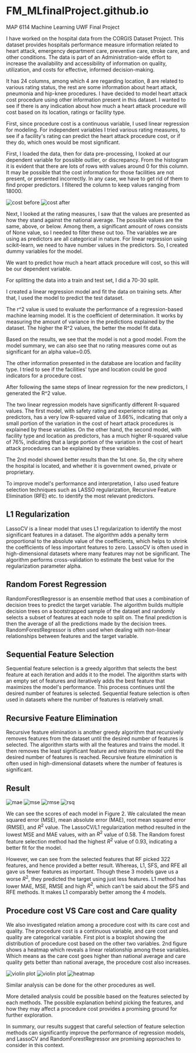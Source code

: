 # FM_MLfinalProject.github.io
MAP 6114 Machine Learning UWF Final Project

I have worked on the hospital data from the CORGIS Dataset Project. This dataset provides hospitals performance measure information related to heart attack, emergency department care, preventive care, stroke care, and other conditions. The data is part of an Administration-wide effort to increase the availability and accessibility of information on quality, utilization, and costs for effective, informed decision-making.
 
It has 24 columns, among which 4 are regarding location, 8 are related to various rating status, the rest are some information about heart attack, pneumonia and hip-knee procedures.
I have decided to model heart attack cost procedure using other information present in this dataset. I wanted to see if there is any indication about how much a heart attack procedure will cost based on its location,  ratings or facility type.
 
First, since procedure cost is a continuous variable, I used linear regression for modeling. For independent variables I tried various rating measures, to see if a facility's rating can predict the heart attack procedure cost, or if they do, which ones would be most significant.
 
First, I loaded the data, then for data pre-processing, I looked at our dependent variable for possible outlier, or discrepancy. From the histogram it is evident that there are lots of rows with values around 0 for this column. It may be possible that the cost information for those facilities are not present, or presented incorrectly. In any case, we have to get rid of them to find proper predictors.
I filtered the column to keep values ranging from 18000.

![cost before](costa.png)
![cost after](costb.png)

Next, I looked at the rating measures, I saw that the values are presented as how they stand against the national average. The possible values are the same, above, or below. Among them, a significant amount of rows consists of None value, so I needed to filter these out too.
The variables we are using as predictors are all categorical in nature. For linear regression using scikit-learn, we need to have number values in the predictors. So, I created dummy variables for the model.
 
We want to predict how much a heart attack procedure will cost, so this will be our dependent variable.
 
For splitting the data into a train and test set, I did a 70-30 split.
 
I created a linear regression model and fit the data on training sets. After that, I used the model to predict the test dataset.
 
The r^2 value is used to evaluate the performance of a regression-based machine learning model. It is the coefficient of determination. It works by measuring the amount of variance in the predictions explained by the dataset. The higher the R^2 values, the better the model fit data.



Based on the results, we see that the model is not a good model. From the model summary, we can also see that no rating measures come out as significant for an alpha value=0.05.
 
The other information presented in the database are location and facility type. I tried to see if the facilities' type and location could be good indicators for a procedure cost.
 
After following the same steps of linear regression for the new predictors, I generated the R^2 value.
 
The two linear regression models have significantly different R-squared values. The first model, with safety rating and experience rating as predictors, has a very low R-squared value of 3.66%, indicating that only a small portion of the variation in the cost of heart attack procedures is explained by these variables. On the other hand, the second model, with facility type and location as predictors, has a much higher R-squared value of 76%, indicating that a large portion of the variation in the cost of heart attack procedures can be explained by these variables.
 
The 2nd model showed better results than the 1st one. So, the city where the hospital is located, and whether it is government owned, private or proprietary.

To improve model's performance and interpretation, I also used feature selection techniques such as LASSO regularization, Recursive Feature Elimination (RFE) etc. to identify the most relevant predictors.

## L1 Regularization
LassoCV is a linear model that uses L1 regularization to identify the most significant features in a dataset. The algorithm adds a penalty term proportional to the absolute value of the coefficients, which helps to shrink the coefficients of less important features to zero. LassoCV is often used in high-dimensional datasets where many features may not be significant. The algorithm performs cross-validation to estimate the best value for the regularization parameter alpha.

## Random Forest Regression
RandomForestRegressor is an ensemble method that uses a combination of decision trees to predict the target variable. The algorithm builds multiple decision trees on a bootstrapped sample of the dataset and randomly selects a subset of features at each node to split on. The final prediction is then the average of all the predictions made by the decision trees. RandomForestRegressor is often used when dealing with non-linear relationships between features and the target variable.

## Sequential Feature Selection
Sequential feature selection is a greedy algorithm that selects the best feature at each iteration and adds it to the model. The algorithm starts with an empty set of features and iteratively adds the best feature that maximizes the model's performance. This process continues until the desired number of features is selected. Sequential feature selection is often used in datasets where the number of features is relatively small.

## Recursive Feature Elimination
Recursive feature elimination is another greedy algorithm that recursively removes features from the dataset until the desired number of features is selected. The algorithm starts with all the features and trains the model. It then removes the least significant feature and retrains the model until the desired number of features is reached. Recursive feature elimination is often used in high-dimensional datasets where the number of features is significant.
 
## Result
![mae](mae.png)
![mse](mse.png)
![rmse](rmse.png)
![rsq](rsq.png)

We can see the scores of each model in Figure 2. We calculated the mean squared error (MSE), mean absolute error (MAE), root mean squared error (RMSE), and $R^2$ value. The LassoCV/L1 regularization method resulted in the lowest MSE and MAE values, with an $R^2$ value of 0.58. The Random forest feature selection method had the highest $R^2$ value of 0.93, indicating a better fit for the model.

However, we can see from the selected features that RF  picked 322 features, and hence provided a better result. Whereas, L1, SFS, and RFE all gave us fewer features as important. Though these 3 models gave us a worse $R^2$, they predicted the target using just less features. L1 method has lower MAE, MSE, RMSE and high $R^2$, which can't be said about the SFS and RFE methods. It makes L1 comparably better among the 4 models.

## Procedure cost VS Care cost and Care quality
We also investigated relation among a procedure cost with its care cost and quality. The procedure cost is a continuous variable, and care cost and quality are categorical variable. First plot is a boxplot showing the distribution of procedure cost based on the other two variables. 2nd figure shows a heatmap which reveals a linear relationship among these variables. Which means as the care cost goes higher than national average and care quality gets better than national average, the procedure cost also increases.

![violin plot](vio.png)
![violin plot](vio.png)
![heatmap](heat.png)

Similar analysis can be done for the other procedures as well.

More detailed analysis could be possible based on the features selected by each methods. The possible explanation behind picking the features, and how they may affect a procedure cost provides a promising ground for further exploration.

In summary, our results suggest that careful selection of feature selection methods can significantly improve the performance of regression models, and LassoCV and RandomForestRegressor are promising approaches to consider in this context.
